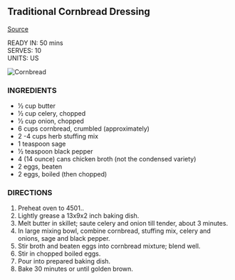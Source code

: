 ## Traditional Cornbread Dressing  

[Source](https://www.food.com/recipe/traditional-cornbread-dressing-46776)  

READY IN: 50 mins  
SERVES: 10  
UNITS: US  

![Cornbread](https://img.sndimg.com/food/image/upload/c_thumb,q_80,w_562,h_316/v1/img/recipes/46/77/6/PZY6nvpTl2rIeEd9G1Qj_DSC_0813.jpg)

### INGREDIENTS
- 1⁄2 cup butter
- 1⁄2 cup celery, chopped
- 1⁄2 cup onion, chopped
- 6 cups cornbread, crumbled (approximately)
- 2 -4 cups herb stuffing mix
- 1 teaspoon sage
- 1⁄2 teaspoon black pepper
- 4 (14 ounce) cans chicken broth (not the condensed variety)
- 2 eggs, beaten
- 2 eggs, boiled (then chopped)

### DIRECTIONS
1. Preheat oven to 4501..
2. Lightly grease a 13x9x2 inch baking dish.
3. Melt butter in skillet; saute celery and onion till tender, about 3 minutes.
4. In large mixing bowl, combine cornbread, stuffing mix, celery and onions, sage and black pepper.
5. Stir broth and beaten eggs into cornbread mixture; blend well.
6. Stir in chopped boiled eggs.
7. Pour into prepared baking dish.
8. Bake 30 minutes or until golden brown.
